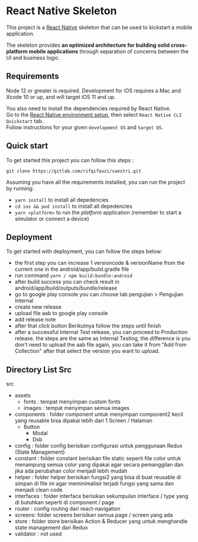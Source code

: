 
# React Native Skeleton

This project is a [React Native](https://facebook.github.io/react-native/) skeleton that can be used to kickstart a mobile application.

The skeleton provides **an optimized architecture for building solid cross-platform mobile applications** through separation of concerns between the UI and business logic.

## Requirements

Node 12 or greater is required. Development for iOS requires a Mac and Xcode 10 or up, and will target iOS 11 and up.

You also need to install the dependencies required by React Native.  
Go to the [React Native environment setup](https://reactnative.dev/docs/environment-setup), then select `React Native CLI Quickstart` tab.  
Follow instructions for your given `development OS` and `target OS`.

## Quick start

To get started this project you can follow this steps  :

```
git clone https://gitlab.com/rifqifauzi/saestri.git
```

Assuming you have all the requirements installed, you can run the project by running:

- `yarn install` to install all depedencies
- `cd ios && pod install` to install all depedencies
- `yarn <platform>` to run the *platform* application (remember to start a simulator or connect a device)


## Deployment

To get started with deployment, you can follow the steps below:

- the first step you can increase 1 versioncode & versionName from the current one in the android/app/build.gradle file
- run command `yarn / npm build:bundle:android`
- after build success you can check result in android/app/build/outputs/bundle/release
- go to google play console you can choose tab pengujian > Pengujian Internal
- create new release
- upload file aab to google play console
- add release note
- after that click button Berikutnya follow the steps until finish
- after a successful Internal Test release, you can proceed to Production release. the steps are the same as Internal Testing, the difference is you don't need to upload the aab file again, you can take it from "Add from Collection" after that select the version you want to upload.

## Directory List Src

src

- assets
	- fonts : tempat menyimpan custom fonts
	- images : tempat menyimpan semua images
- components : folder component untuk menyimpan component2 kecil yang reusable bisa dipakai lebih dari 1 Screen / Halaman
  - Button
	- Modal
	- Dsb
- config : folder config berisikan configurasi untuk penggunaan Redux (State Management)
- constant : folder constant berisikan file static seperti file color untuk menampung semua color yang dipakai agar secara pemanggilan dan jika ada perubahan color menjadi lebih mudah
- helper : folder helper berisikan fungsi2 yang bisa di buat reusable di simpan di file ini agar meminimalisir terjadi fungsi yang sama dan menjadi clean code
- interfaces : folder interface berisikan sekumpulan interface / type yang di butuhkan seperti di component / page
- router : config routing dari react-navigation
- screens: folder screens berisikan semua page / screen yang ada
- store : folder store berisikan Action & Reducer yang untuk menghandle state management dari Redux
- validator : not used